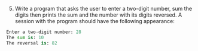 5. Write a program that asks the user to enter a two-digit number, sum the digits then prints the sum and the number with its digits reversed. A session with the program should have the following appearance:

```python
Enter a two-digit number: 28
The sum is: 10
The reversal is: 82
```

